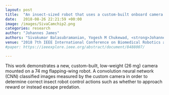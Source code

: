 ```yaml
---
layout: post
title:  "An insect-sized robot that uses a custom-built onboard camera and a neural network to classify and respond to visual input"
date:   2018-08-26 22:21:59 +00:00
image: /images/SivaCamchip2.png
categories: research
author: "Johannes James"
authors: "Sivakumar Balasubramanian, Yogesh M Chukewad, <strong>Johannes James</strong>, Geoffrey L Barrows, Sawyer B Fuller"
venue: "2018 7th IEEE International Conference on Biomedical Robotics and Biomechatronics (Biorob)"
#paper: https://ieeexplore.ieee.org/abstract/document/8488007/

---
```

This work demonstrates a new, custom-built, low-weight (26 mg) camera mounted on a 74 mg flapping-wing robot. A convolution neural network (CNN) classified images measured by the custom camera in order to determine correct insect robot control actions such as whether to approach reward or instead escape predation.
